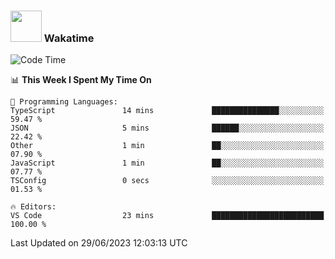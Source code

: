 ### <img src="https://media.giphy.com/media/VgCDAzcKvsR6OM0uWg/giphy.gif" width="50"> Wakatime

  <!--START_SECTION:waka-->
![Code Time](http://img.shields.io/badge/Code%20Time-1%2C412%20hrs%2016%20mins-blue)

📊 **This Week I Spent My Time On** 

```text
💬 Programming Languages: 
TypeScript               14 mins             ███████████████░░░░░░░░░░   59.47 % 
JSON                     5 mins              ██████░░░░░░░░░░░░░░░░░░░   22.42 % 
Other                    1 min               ██░░░░░░░░░░░░░░░░░░░░░░░   07.90 % 
JavaScript               1 min               ██░░░░░░░░░░░░░░░░░░░░░░░   07.77 % 
TSConfig                 0 secs              ░░░░░░░░░░░░░░░░░░░░░░░░░   01.53 % 

🔥 Editors: 
VS Code                  23 mins             █████████████████████████   100.00 % 
```


 Last Updated on 29/06/2023 12:03:13 UTC
<!--END_SECTION:waka-->
